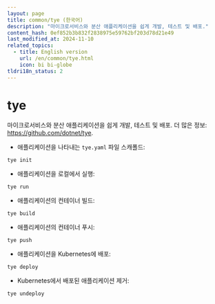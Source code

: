 ```yaml
---
layout: page
title: common/tye (한국어)
description: "마이크로서비스와 분산 애플리케이션을 쉽게 개발, 테스트 및 배포."
content_hash: 0ef852b3b832f2838975e59762bf203d78d21e49
last_modified_at: 2024-11-10
related_topics:
  - title: English version
    url: /en/common/tye.html
    icon: bi bi-globe
tldri18n_status: 2
---
```

# tye

마이크로서비스와 분산 애플리케이션을 쉽게 개발, 테스트 및 배포.
더 많은 정보: <https://github.com/dotnet/tye>.

- 애플리케이션을 나타내는 `tye.yaml` 파일 스캐폴드:

`tye init`

- 애플리케이션을 로컬에서 실행:

`tye run`

- 애플리케이션의 컨테이너 빌드:

`tye build`

- 애플리케이션의 컨테이너 푸시:

`tye push`

- 애플리케이션을 Kubernetes에 배포:

`tye deploy`

- Kubernetes에서 배포된 애플리케이션 제거:

`tye undeploy`
